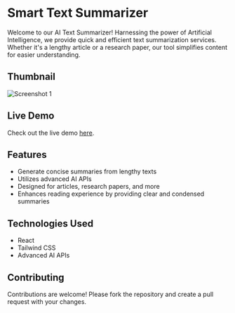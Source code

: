 # Smart Text Summarizer

Welcome to our AI Text Summarizer! Harnessing the power of Artificial Intelligence, we provide quick and efficient text summarization services. Whether it's a lengthy article or a research paper, our tool simplifies content for easier understanding.

## Thumbnail

![Screenshot 1](https://github.com/Virendra9824/Text-Summarizer-App/blob/main/thumbnail.png)

<!-- Add more screenshots if needed -->

## Live Demo

Check out the live demo [here](https://virendra9824.github.io/Text-Summarizer-App/).

## Features

- Generate concise summaries from lengthy texts
- Utilizes advanced AI APIs
- Designed for articles, research papers, and more
- Enhances reading experience by providing clear and condensed summaries

## Technologies Used

- React
- Tailwind CSS
- Advanced AI APIs

## Contributing

Contributions are welcome! Please fork the repository and create a pull request with your changes.

